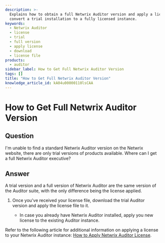 ```yaml
---
description: >-
  Explains how to obtain a full Netwrix Auditor version and apply a license to
  convert a trial installation to a fully licensed instance.
keywords:
  - Netwrix Auditor
  - license
  - trial
  - full version
  - apply license
  - download
  - license file
products:
  - auditor
sidebar_label: How to Get Full Netwrix Auditor Version
tags: []
title: "How to Get Full Netwrix Auditor Version"
knowledge_article_id: kA04u00000110lsCAA
---
```


# How to Get Full Netwrix Auditor Version

## Question

I'm unable to find a standard Netwrix Auditor version on the Netwrix website, there are only trial versions of products available. Where can I get a full Netwrix Auditor executive?

## Answer

A trial version and a full version of Netwrix Auditor are the same version of the Auditor suite, with the only difference being the license applied.

1. Once you've received your license file, download the trial Auditor version and apply the license file to it.

   [](https://www.netwrix.com/products.html)

   - In case you already have Netwrix Auditor installed, apply you new license to the existing Auditor instance.

Refer to the following article for additional information on applying a license to your Netwrix Auditor instance: [How to Apply Netwrix Auditor License](/docs/kb/auditor/how-to-apply-netwrix-auditor-license).
